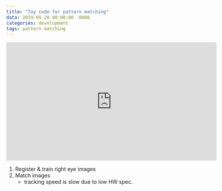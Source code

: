 ```yaml
---
title: "Toy code for pattern matching"
data: 2019-05-28 00:00:00 -0000
categories: development 
tags: pattern matching 
---
```


<!--
<iframe width="559" height="315" src="https://www.youtube.com/embed/Hf_YySQltoc" frameborder="0" allow="accelerometer; autoplay; encrypted-media; gyroscope; picture-in-picture" allowfullscreen></iframe>
-->

<iframe width="559" height="315" src="https://youtu.be/Zl5cSXs89jU" frameborder="0" allow="accelerometer; autoplay; encrypted-media; gyroscope; picture-in-picture" allowfullscreen></iframe>

1. Register & train right eye images
2. Match images
   - tracking speed is slow due to low HW spec.
